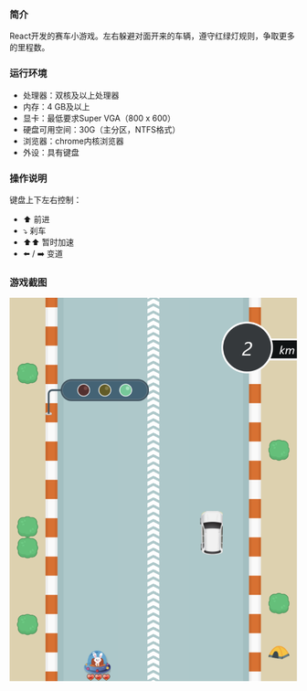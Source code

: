 ### 简介


React开发的赛车小游戏。左右躲避对面开来的车辆，遵守红绿灯规则，争取更多的里程数。

### 运行环境

- 处理器：双核及以上处理器
- 内存：4 GB及以上
- 显卡：最低要求Super VGA（800 x 600）
- 硬盘可用空间：30G（主分区，NTFS格式）
- 浏览器：chrome内核浏览器
- 外设：具有键盘


### 操作说明

键盘上下左右控制：


- ⬆️ 前进
- ⤵️ 刹车
- ⬆️⬆️ 暂时加速
- ⬅️ / ➡️ 变道

### 游戏截图
![image](https://github.com/numen06/racing-car/blob/main/snapshot.png)
